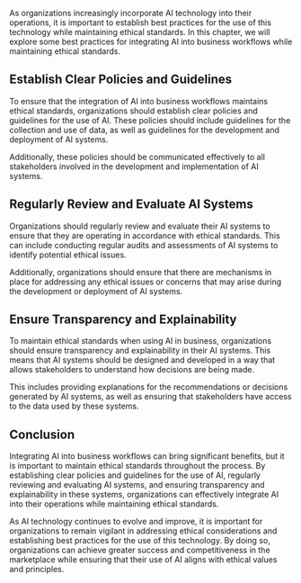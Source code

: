 
As organizations increasingly incorporate AI technology into their operations, it is important to establish best practices for the use of this technology while maintaining ethical standards. In this chapter, we will explore some best practices for integrating AI into business workflows while maintaining ethical standards.

Establish Clear Policies and Guidelines
---------------------------------------

To ensure that the integration of AI into business workflows maintains ethical standards, organizations should establish clear policies and guidelines for the use of AI. These policies should include guidelines for the collection and use of data, as well as guidelines for the development and deployment of AI systems.

Additionally, these policies should be communicated effectively to all stakeholders involved in the development and implementation of AI systems.

Regularly Review and Evaluate AI Systems
----------------------------------------

Organizations should regularly review and evaluate their AI systems to ensure that they are operating in accordance with ethical standards. This can include conducting regular audits and assessments of AI systems to identify potential ethical issues.

Additionally, organizations should ensure that there are mechanisms in place for addressing any ethical issues or concerns that may arise during the development or deployment of AI systems.

Ensure Transparency and Explainability
--------------------------------------

To maintain ethical standards when using AI in business, organizations should ensure transparency and explainability in their AI systems. This means that AI systems should be designed and developed in a way that allows stakeholders to understand how decisions are being made.

This includes providing explanations for the recommendations or decisions generated by AI systems, as well as ensuring that stakeholders have access to the data used by these systems.

Conclusion
----------

Integrating AI into business workflows can bring significant benefits, but it is important to maintain ethical standards throughout the process. By establishing clear policies and guidelines for the use of AI, regularly reviewing and evaluating AI systems, and ensuring transparency and explainability in these systems, organizations can effectively integrate AI into their operations while maintaining ethical standards.

As AI technology continues to evolve and improve, it is important for organizations to remain vigilant in addressing ethical considerations and establishing best practices for the use of this technology. By doing so, organizations can achieve greater success and competitiveness in the marketplace while ensuring that their use of AI aligns with ethical values and principles.
